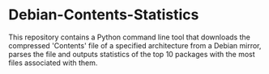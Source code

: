 # Debian-Contents-Statistics
This repository contains a Python command line tool that downloads the compressed 'Contents' file of a specified architecture from a Debian mirror, parses the file and outputs statistics of the top 10 packages with the most files associated with them.
